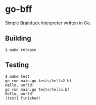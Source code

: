 # go-bff

Simple [Brainfuck](https://esolangs.org/wiki/Brainfuck) interpreter written in Go.

## Building

```
$ make release
```

## Testing

```
$ make test
go run main.go tests/hello2.bf
Hello, world!
go run main.go tests/hello.bf
Hello, world!
[test] finished!
```

